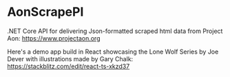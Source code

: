 # AonScrapePI

.NET Core API for delivering Json-formatted scraped html data from Project Aon:
https://www.projectaon.org

Here's a demo app build in React showcasing the Lone Wolf Series by Joe Dever with illustrations made by Gary Chalk:
https://stackblitz.com/edit/react-ts-xkzd37
